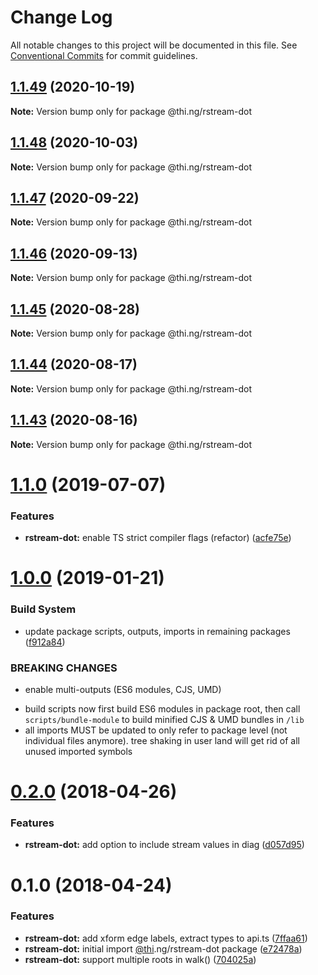 # Change Log

All notable changes to this project will be documented in this file.
See [Conventional Commits](https://conventionalcommits.org) for commit guidelines.

## [1.1.49](https://github.com/thi-ng/umbrella/compare/@thi.ng/rstream-dot@1.1.48...@thi.ng/rstream-dot@1.1.49) (2020-10-19)

**Note:** Version bump only for package @thi.ng/rstream-dot





## [1.1.48](https://github.com/thi-ng/umbrella/compare/@thi.ng/rstream-dot@1.1.47...@thi.ng/rstream-dot@1.1.48) (2020-10-03)

**Note:** Version bump only for package @thi.ng/rstream-dot





## [1.1.47](https://github.com/thi-ng/umbrella/compare/@thi.ng/rstream-dot@1.1.46...@thi.ng/rstream-dot@1.1.47) (2020-09-22)

**Note:** Version bump only for package @thi.ng/rstream-dot





## [1.1.46](https://github.com/thi-ng/umbrella/compare/@thi.ng/rstream-dot@1.1.45...@thi.ng/rstream-dot@1.1.46) (2020-09-13)

**Note:** Version bump only for package @thi.ng/rstream-dot





## [1.1.45](https://github.com/thi-ng/umbrella/compare/@thi.ng/rstream-dot@1.1.44...@thi.ng/rstream-dot@1.1.45) (2020-08-28)

**Note:** Version bump only for package @thi.ng/rstream-dot





## [1.1.44](https://github.com/thi-ng/umbrella/compare/@thi.ng/rstream-dot@1.1.43...@thi.ng/rstream-dot@1.1.44) (2020-08-17)

**Note:** Version bump only for package @thi.ng/rstream-dot





## [1.1.43](https://github.com/thi-ng/umbrella/compare/@thi.ng/rstream-dot@1.1.42...@thi.ng/rstream-dot@1.1.43) (2020-08-16)

**Note:** Version bump only for package @thi.ng/rstream-dot





# [1.1.0](https://github.com/thi-ng/umbrella/compare/@thi.ng/rstream-dot@1.0.26...@thi.ng/rstream-dot@1.1.0) (2019-07-07)

### Features

* **rstream-dot:** enable TS strict compiler flags (refactor) ([acfe75e](https://github.com/thi-ng/umbrella/commit/acfe75e))

# [1.0.0](https://github.com/thi-ng/umbrella/compare/@thi.ng/rstream-dot@0.2.64...@thi.ng/rstream-dot@1.0.0) (2019-01-21)

### Build System

* update package scripts, outputs, imports in remaining packages ([f912a84](https://github.com/thi-ng/umbrella/commit/f912a84))

### BREAKING CHANGES

* enable multi-outputs (ES6 modules, CJS, UMD)

- build scripts now first build ES6 modules in package root, then call
  `scripts/bundle-module` to build minified CJS & UMD bundles in `/lib`
- all imports MUST be updated to only refer to package level
  (not individual files anymore). tree shaking in user land will get rid of
  all unused imported symbols

<a name="0.2.0"></a>
# [0.2.0](https://github.com/thi-ng/umbrella/compare/@thi.ng/rstream-dot@0.1.2...@thi.ng/rstream-dot@0.2.0) (2018-04-26)

### Features

* **rstream-dot:** add option to include stream values in diag ([d057d95](https://github.com/thi-ng/umbrella/commit/d057d95))

<a name="0.1.0"></a>
# 0.1.0 (2018-04-24)

### Features

* **rstream-dot:** add xform edge labels, extract types to api.ts ([7ffaa61](https://github.com/thi-ng/umbrella/commit/7ffaa61))
* **rstream-dot:** initial import [@thi](https://github.com/thi).ng/rstream-dot package ([e72478a](https://github.com/thi-ng/umbrella/commit/e72478a))
* **rstream-dot:** support multiple roots in walk() ([704025a](https://github.com/thi-ng/umbrella/commit/704025a))
